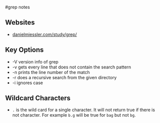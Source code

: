 #grep notes

Websites
--------
* [danielmiessler.com/study/grep/](https://danielmiessler.com/study/grep/)

Key Options
-----------
* -V version info of grep
* -v gets every line that does not contain the search pattern
* -n prints the line number of the match
* -r does a recursive search from the given directory
* -i ignores case

Wildcard Characters
-------------------
* `.` is the wild card for a single character. It will not return true if there is not character.
  For example `b.g` will be true for `bag` but not `bg`.
